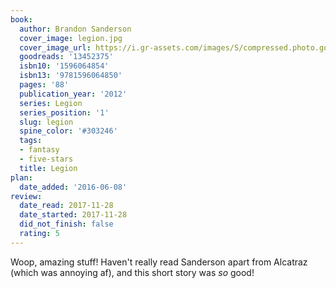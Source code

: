 ```yaml
---
book:
  author: Brandon Sanderson
  cover_image: legion.jpg
  cover_image_url: https://i.gr-assets.com/images/S/compressed.photo.goodreads.com/books/1338512017l/13452375._SX98_.jpg
  goodreads: '13452375'
  isbn10: '1596064854'
  isbn13: '9781596064850'
  pages: '88'
  publication_year: '2012'
  series: Legion
  series_position: '1'
  slug: legion
  spine_color: '#303246'
  tags:
  - fantasy
  - five-stars
  title: Legion
plan:
  date_added: '2016-06-08'
review:
  date_read: 2017-11-28
  date_started: 2017-11-28
  did_not_finish: false
  rating: 5
---
```


Woop, amazing stuff! Haven't really read Sanderson apart from Alcatraz (which was annoying af), and this short story was *so* good!
